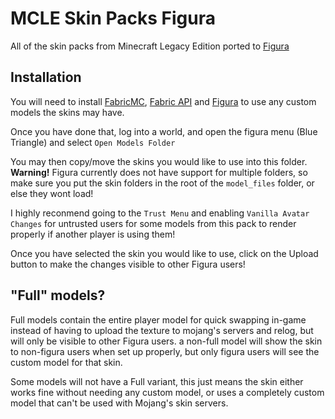 # MCLE Skin Packs Figura
All of the skin packs from Minecraft Legacy Edition ported to [Figura](https://modrinth.com/mod/figura)

## Installation

You will need to install [FabricMC](https://fabricmc.net/use/), [Fabric API](https://www.curseforge.com/minecraft/mc-mods/fabric-api/files) and [Figura](https://modrinth.com/mod/figura) to use any custom models the skins may have.

Once you have done that, log into a world, and open the figura menu (Blue Triangle) and select `Open Models Folder`

You may then copy/move the skins you would like to use into this folder. **Warning!** Figura currently does not have support for multiple folders, so make sure you put the skin folders in the root of the `model_files` folder, or else they wont load!

I highly reconmend going to the `Trust Menu` and enabling `Vanilla Avatar Changes` for untrusted users for some models from this pack to render properly if another player is using them!

Once you have selected the skin you would like to use, click on the Upload button to make the changes visible to other Figura users!

## "Full" models?

Full models contain the entire player model for quick swapping in-game instead of having to upload the texture to mojang's servers and relog, but will only be visible to other Figura users. a non-full model will show the skin to non-figura users when set up properly, but only figura users will see the custom model for that skin.

Some models will not have a Full variant, this just means the skin either works fine without needing any custom model, or uses a completely custom model that can't be used with Mojang's skin servers.
